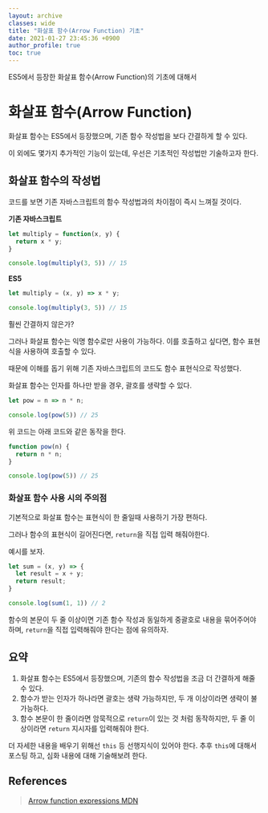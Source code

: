 ```yaml
---
layout: archive
classes: wide
title: "화살표 함수(Arrow Function) 기초"
date: 2021-01-27 23:45:36 +0900
author_profile: true
toc: true
---
```


ES5에서 등장한 화살표 함수(Arrow Function)의 기초에 대해서

# 화살표 함수(Arrow Function)

화살표 함수는 ES5에서 등장했으며, 기존 함수 작성법을 보다 간결하게 할 수 있다.

이 외에도 몇가지 추가적인 기능이 있는데, 우선은 기초적인 작성법만 기술하고자 한다.

## 화살표 함수의 작성법

코드를 보면 기존 자바스크립트의 함수 작성법과의 차이점이 즉시 느껴질 것이다.

**기존 자바스크립트**

```javascript
let multiply = function(x, y) {
  return x * y;
}

console.log(multiply(3, 5)) // 15
```

**ES5**

```javascript
let multiply = (x, y) => x * y;

console.log(multiply(3, 5)) // 15
```

훨씬 간결하지 않은가?

그러나 화살표 함수는 익명 함수로만 사용이 가능하다.
이를 호출하고 싶다면, 함수 표현식을 사용하여 호출할 수 있다.

때문에 이해를 돕기 위해 기존 자바스크립트의 코드도 함수 표현식으로 작성했다.

화살표 함수는 인자를 하나만 받을 경우, 괄호를 생략할 수 있다.

```javascript
let pow = n => n * n;

console.log(pow(5)) // 25
```

위 코드는 아래 코드와 같은 동작을 한다.

```javascript
function pow(n) {
  return n * n;
}

console.log(pow(5)) // 25
```

### 화살표 함수 사용 시의 주의점

기본적으로 화살표 함수는 표현식이 한 줄일때 사용하기 가장 편하다.

그러나 함수의 표현식이 길어진다면, `return`을 직접 입력 해줘야한다.

예시를 보자.

```javascript
let sum = (x, y) => {
  let result = x + y;
  return result;
}

console.log(sum(1, 1)) // 2
```

함수의 본문이 두 줄 이상이면 기존 함수 작성과 동일하게 중괄호로 내용을 묶어주어야 하며, `return`을 직접 입력해줘야 한다는 점에 유의하자.

## 요약

1. 화살표 함수는 ES5에서 등장했으며, 기존의 함수 작성법을 조금 더 간결하게 해줄 수 있다.
2. 함수가 받는 인자가 하나라면 괄호는 생략 가능하지만, 두 개 이상이라면 생략이 불가능하다.
3. 함수 본문이 한 줄이라면 암묵적으로 `return`이 있는 것 처럼 동작하지만, 두 줄 이상이라면 `return` 지시자를 입력해줘야 한다.

더 자세한 내용을 배우기 위해선 `this` 등 선행지식이 있어야 한다.
추후 `this`에 대해서 포스팅 하고, 심화 내용에 대해 기술해보려 한다.

## References

> [Arrow function expressions MDN](https://developer.mozilla.org/en-US/docs/Web/JavaScript/Reference/Functions/Arrow_functions)